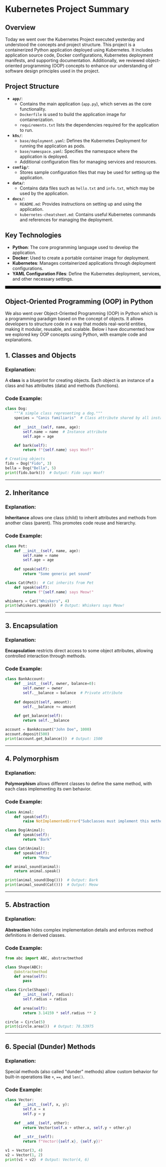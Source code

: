 # Kubernetes Project Summary

## Overview
Today we went over the Kubernetes Project executed yesterday and understood the concepts and project structure. This project is a containerized Python application deployed using Kubernetes. It includes application source code, Docker configurations, Kubernetes deployment manifests, and supporting documentation. Additionally, we reviewed object-oriented programming (OOP) concepts to enhance our understanding of software design principles used in the project.

## Project Structure
- **`app/`**: 
  - Contains the main application (`app.py`), which serves as the core functionality.
  - `Dockerfile` is used to build the application image for containerization.
  - `requirements.txt` lists the dependencies required for the application to run.
- **`k8s/`**:
  - `base/deployment.yaml`: Defines the Kubernetes Deployment for running the application as pods.
  - `base/namespace.yaml`: Specifies the namespace where the application is deployed.
  - Additional configuration files for managing services and resources.
- **`config/`**:
  - Stores sample configuration files that may be used for setting up the application.
- **`data/`**:
  - Contains data files such as `hello.txt` and `info.txt`, which may be used by the application.
- **`docs/`**:
  - `README.md`: Provides instructions on setting up and using the application.
  - `kubernetes-cheatsheet.md`: Contains useful Kubernetes commands and references for managing the deployment.

## Key Technologies
- **Python**: The core programming language used to develop the application.
- **Docker**: Used to create a portable container image for deployment.
- **Kubernetes**: Manages containerized applications through deployment configurations.
- **YAML Configuration Files**: Define the Kubernetes deployment, services, and other necessary settings.
  
<hr style="border: 4px solid black;">

## Object-Oriented Programming (OOP) in Python

We also went over Object-Oriented Programming (OOP) in Python which is a programming paradigm based on the concept of objects. It allows developers to structure code in a way that models real-world entities, making it modular, reusable, and scalable. Below i have documented how we explored key OOP concepts using Python, with example code and explanations.



## 1. Classes and Objects
### Explanation:
A **class** is a blueprint for creating objects. Each object is an instance of a class and has attributes (data) and methods (functions).

### Code Example:
```python
class Dog:
    """A simple class representing a dog."""
    species = "Canis familiaris"  # Class attribute shared by all instances
    
    def __init__(self, name, age):
        self.name = name  # Instance attribute
        self.age = age

    def bark(self):
        return f"{self.name} says Woof!"

# Creating objects
fido = Dog("Fido", 3)
bella = Dog("Bella", 5)
print(fido.bark())  # Output: Fido says Woof!
```


---

## 2. Inheritance
### Explanation:
**Inheritance** allows one class (child) to inherit attributes and methods from another class (parent). This promotes code reuse and hierarchy.

### Code Example:
```python
class Pet:
    def __init__(self, name, age):
        self.name = name
        self.age = age
    
    def speak(self):
        return "Some generic pet sound"

class Cat(Pet):  # Cat inherits from Pet
    def speak(self):
        return f"{self.name} says Meow!"

whiskers = Cat("Whiskers", 4)
print(whiskers.speak())  # Output: Whiskers says Meow!
```

---

## 3. Encapsulation
### Explanation:
**Encapsulation** restricts direct access to some object attributes, allowing controlled interaction through methods.

### Code Example:
```python
class BankAccount:
    def __init__(self, owner, balance=0):
        self.owner = owner
        self.__balance = balance  # Private attribute
    
    def deposit(self, amount):
        self.__balance += amount
    
    def get_balance(self):
        return self.__balance

account = BankAccount("John Doe", 1000)
account.deposit(500)
print(account.get_balance())  # Output: 1500
```

---

## 4. Polymorphism
### Explanation:
**Polymorphism** allows different classes to define the same method, with each class implementing its own behavior.

### Code Example:
```python
class Animal:
    def speak(self):
        raise NotImplementedError("Subclasses must implement this method")

class Dog(Animal):
    def speak(self):
        return "Bark"

class Cat(Animal):
    def speak(self):
        return "Meow"

def animal_sound(animal):
    return animal.speak()

print(animal_sound(Dog()))  # Output: Bark
print(animal_sound(Cat()))  # Output: Meow
```

---

## 5. Abstraction
### Explanation:
**Abstraction** hides complex implementation details and enforces method definitions in derived classes.

### Code Example:
```python
from abc import ABC, abstractmethod

class Shape(ABC):
    @abstractmethod
    def area(self):
        pass

class Circle(Shape):
    def __init__(self, radius):
        self.radius = radius
    
    def area(self):
        return 3.14159 * self.radius ** 2

circle = Circle(5)
print(circle.area())  # Output: 78.53975
```

---

## 6. Special (Dunder) Methods
### Explanation:
Special methods (also called "dunder" methods) allow custom behavior for built-in operations like `+`, `==`, and `len()`.

### Code Example:
```python
class Vector:
    def __init__(self, x, y):
        self.x = x
        self.y = y
    
    def __add__(self, other):
        return Vector(self.x + other.x, self.y + other.y)
    
    def __str__(self):
        return f"Vector({self.x}, {self.y})"

v1 = Vector(3, 4)
v2 = Vector(1, 2)
print(v1 + v2)  # Output: Vector(4, 6)
```





